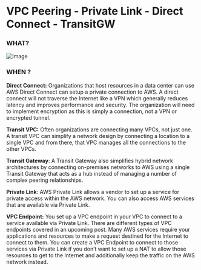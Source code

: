 # VPC Peering - Private Link - Direct Connect - TransitGW


### WHAT?


![image](https://user-images.githubusercontent.com/25337881/197475612-429e932e-c919-4105-bc60-0eb67a72230e.png)


### WHEN ?

**Direct Connect:** Organizations that host resources in a data center can use AWS Direct Connect can setup a private connection to AWS. A direct connect will not traverse the Internet like a VPN which generally reduces latency and improves performance and security. The organization will need to implement encryption as this is simply a connection, not a VPN or encrypted tunnel.

**Transit VPC:** Often organizations are connecting many VPCs, not just one. A transit VPC can simplify a network design by connecting a location to a single VPC and from there, that VPC manages all the connections to the other VPCs.

**Transit Gateway**: A Transit Gateway also simplifies hybrid network architectures by connecting on-premises networks to AWS using a single Transit Gateway that acts as a hub instead of managing a number of complex peering relationships.

**Private Link**: AWS Private Link allows a vendor to set up a service for private access within the AWS network. You can also access AWS services that are available via Private Link.

**VPC Endpoint:** You set up a VPC endpoint in your VPC to connect to a service available via Private Link. There are different types of VPC endpoints covered in an upcoming post. Many AWS services require your applications and resources to make a request destined for the Internet to connect to them. You can create a VPC Endpoint to connect to those services via Private Link if you don’t want to set up a NAT to allow those resources to get to the Internet and additionally keep the traffic on the AWS network instead.
